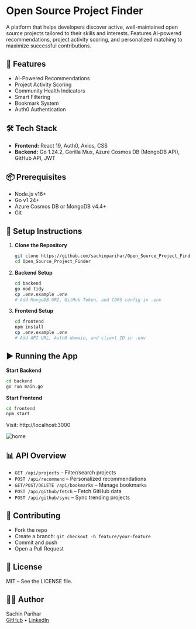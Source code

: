# Open Source Project Finder
A platform that helps developers discover active, well-maintained open source projects tailored to their skills and interests. Features AI-powered recommendations, project activity scoring, and personalized matching to maximize successful contributions.

## 🚀 Features
- AI-Powered Recommendations
- Project Activity Scoring
- Community Health Indicators
- Smart Filtering
- Bookmark System
- Auth0 Authentication

## 🛠️ Tech Stack
- **Frontend:** React 19, Auth0, Axios, CSS
- **Backend:** Go 1.24.2, Gorilla Mux, Azure Cosmos DB (MongoDB API), GitHub API, JWT

## 📦 Prerequisites
- Node.js v16+
- Go v1.24+
- Azure Cosmos DB or MongoDB v4.4+
- Git

## 🔧 Setup Instructions

1. **Clone the Repository**
   ```bash
   git clone https://github.com/sachinparihar/Open_Source_Project_Finder.git
   cd Open_Source_Project_Finder
   ```
2. **Backend Setup**
   ```bash
   cd backend
   go mod tidy
   cp .env.example .env
   # Add MongoDB URI, GitHub Token, and CORS config in .env
   ```
3. **Frontend Setup**
   ```bash
   cd frontend
   npm install
   cp .env.example .env
   # Add API URL, Auth0 domain, and client ID in .env
   ```

## ▶️ Running the App
**Start Backend**
```bash
cd backend
go run main.go
```
**Start Frontend**
```bash
cd frontend
npm start
```
Visit: http://localhost:3000


![home](https://github.com/user-attachments/assets/ede87542-6669-43ca-ad17-27836a9db534)



## 📊 API Overview
- `GET /api/projects` – Filter/search projects
- `POST /api/recommend` – Personalized recommendations
- `GET/POST/DELETE /api/bookmarks` – Manage bookmarks
- `POST /api/github/fetch` – Fetch GitHub data
- `POST /api/github/sync` – Sync trending projects

## 🤝 Contributing
- Fork the repo
- Create a branch: `git checkout -b feature/your-feature`
- Commit and push
- Open a Pull Request

## 📝 License
MIT – See the LICENSE file.

## 👨‍💻 Author
Sachin Parihar  
[GitHub](https://github.com/sachinparihar) • [LinkedIn](https://linkedin.com/in/sachin-parihar-937b3b237/)